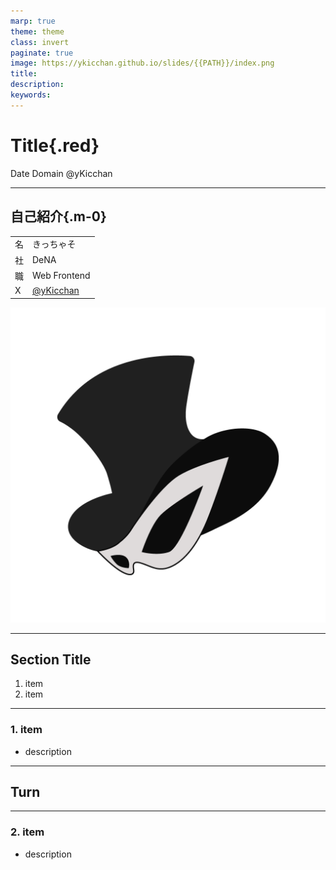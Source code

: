 ```yaml
---
marp: true
theme: theme
class: invert
paginate: true
image: https://ykicchan.github.io/slides/{{PATH}}/index.png
title:
description:
keywords:
---
```


# Title{.red}

Date Domain
@yKicchan

<!-- _paginate: false -->

---

## 自己紹介{.m-0}

|||
| --- | :--- |
| 名 | きっちゃそ |
| 社 | DeNA |
| 職 | Web Frontend |
| X | [@yKicchan](https://x.com/yKicchan) |

![bg w:512 right](./images/icon.png)

---

## Section Title

1. item
2. item

---

<!-- header: Section Title -->

### 1. item

- description

<!-- _footer: [related link](url) -->

---

<!-- _class: -->

## Turn

---

### 2. item

- description